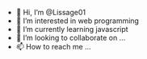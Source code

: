 - 👋 Hi, I’m @Lissage01
- 👀 I’m interested in web programming
- 🌱 I’m currently learning javascript
- 💞️ I’m looking to collaborate on ...
- 📫 How to reach me ...

<!---
Lissage01/Lissage01 is a ✨ special ✨ repository because its `README.md` (this file) appears on your GitHub profile.
You can click the Preview link to take a look at your changes.
--->
